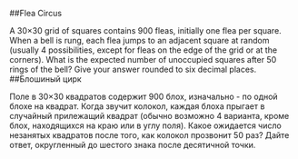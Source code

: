##Flea Circus

A 30×30 grid of squares contains 900 fleas, initially one flea per square.
When a bell is rung, each flea jumps to an adjacent square at random (usually 4 possibilities, except for fleas on the edge of the grid or at the corners).
What is the expected number of unoccupied squares after 50 rings of the bell? Give your answer rounded to six decimal places.
##Блошиный цирк

Поле в 30×30 квадратов содержит 900 блох, изначально - по одной блохе на квадрат.
Когда звучит колокол, каждая блоха прыгает в случайный прилежащий квадрат (обычно возможно 4 варианта, кроме блох, находящихся на краю или в углу поля).
Какое ожидается число незанятых квадратов после того, как колокол прозвонит 50 раз? Дайте ответ, округленный до шестого знака после десятичной точки.
